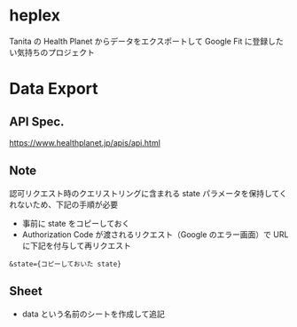 # heplex
Tanita の Health Planet からデータをエクスポートして Google Fit に登録したい気持ちのプロジェクト

# Data Export
## API Spec.
https://www.healthplanet.jp/apis/api.html

## Note
認可リクエスト時のクエリストリングに含まれる state パラメータを保持してくれないため、下記の手順が必要
- 事前に state をコピーしておく
- Authorization Code が渡されるリクエスト（Google のエラー画面）で URL に下記を付与して再リクエスト
```
&state={コピーしておいた state}
```

## Sheet
- data という名前のシートを作成して追記
